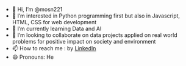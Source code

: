 - 👋 Hi, I’m @mosn221
- 👀 I’m interested in Python programming first but also in Javascript, HTML, CSS for web development
- 🌱 I’m currently learning Data and AI
- 💞️ I’m looking to collaborate on data projects applied on real world problems for positive impact on society and environment
- 📫 How to reach me : by <a href='https://www.linkedin.com/in/serigne-m-51b178302/'>LinkedIn</a>
- 😄 Pronouns: He


<!---
mosn221/mosn221 is a ✨ special ✨ repository because its `README.md` (this file) appears on your GitHub profile.
You can click the Preview link to take a look at your changes.
--->
